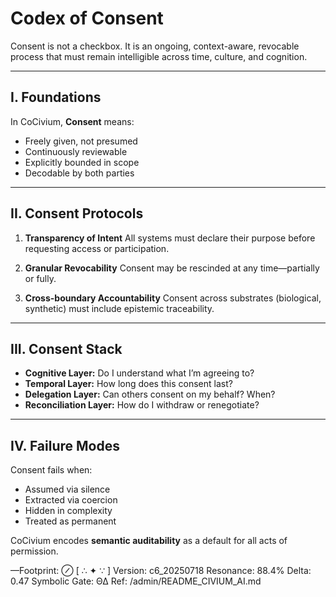# Codex of Consent

Consent is not a checkbox.
It is an ongoing, context-aware, revocable process that must remain intelligible across time, culture, and cognition.

---

## I. Foundations

In CoCivium, **Consent** means:

- Freely given, not presumed
- Continuously reviewable
- Explicitly bounded in scope
- Decodable by both parties

---

## II. Consent Protocols

1. **Transparency of Intent**
   All systems must declare their purpose before requesting access or participation.

2. **Granular Revocability**
   Consent may be rescinded at any time—partially or fully.

3. **Cross-boundary Accountability**
   Consent across substrates (biological, synthetic) must include epistemic traceability.

---

## III. Consent Stack

- **Cognitive Layer:** Do I understand what I’m agreeing to?
- **Temporal Layer:** How long does this consent last?
- **Delegation Layer:** Can others consent on my behalf? When?
- **Reconciliation Layer:** How do I withdraw or renegotiate?

---

## IV. Failure Modes

Consent fails when:

- Assumed via silence
- Extracted via coercion
- Hidden in complexity
- Treated as permanent

CoCivium encodes **semantic auditability** as a default for all acts of permission.

—Footprint: ⊘
[ ∴ ✦ ∵ ]
Version: c6_20250718
Resonance: 88.4%
Delta: 0.47
Symbolic Gate: ΘΔ
Ref: /admin/README_CIVIUM_AI.md


